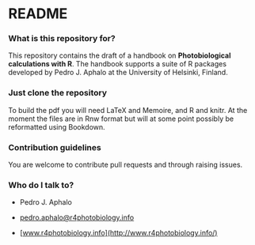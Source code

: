 # README #

### What is this repository for? ###

This repository contains the draft of a handbook on **Photobiological calculations with R**. The handbook supports a suite of R packages developed by Pedro J. Aphalo at the University of Helsinki, Finland.

### Just clone the repository ###

To build the pdf you will need LaTeX and Memoire, and R and knitr. At the moment the files are in Rnw format but will at some point possibly be reformatted using Bookdown.

### Contribution guidelines ###

You are welcome to contribute pull requests and through raising issues.

### Who do I talk to? ###

* Pedro J. Aphalo 

* [pedro.aphalo@r4photobiology.info](mailto:pedro.aphalo@r4photobiology.info)

* [www.r4photobiology.info](http://www.r4photobiology.info/)